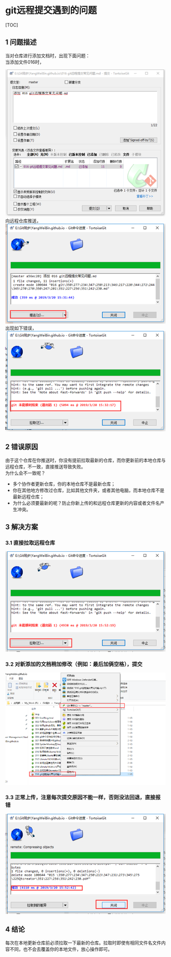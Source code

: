 # git远程提交遇到的问题  

[TOC]

## 1 问题描述  
当对仓库进行添加文档时，出现下面问题：  
当添加文件016时，  

![016_2](./img/016_2.png)  
向远程仓库推送，  
![016_3](./img/016_3.png)  
出现如下错误，  
![016_4](./img/016_4.png)  

## 2 错误原因  
由于这个仓库在你推送时，你没有提前拉取最新的仓库，而你更新前的本地仓库与远程仓库，不一致，直接推送导致失败。  
为什么会不一致呢？  
* 多个协作者更新仓库，你的本地仓库不是最新仓库；  
* 你在其他地方修改过仓库，比如其他文件夹，或者其他电脑，而本地仓库不是最新远程仓库；  
* 为什么必须要最新的呢？防止你新上传的和远程仓库更新的内容或者文件名产生冲突。  

## 3 解决方案     
### 3.1 直接拉取远程仓库  
![016_5](./img/016_5.png)  
### 3.2 对新添加的文档稍加修改（例如：最后加俩空格），提交   
![016_6](./img/016_6.png)  
### 3.3 正常上传，注意每次提交原因不能一样，否则没法回退，直接报错  
![016_7](./img/016_7.png)  

## 4 结论
每次在本地更新仓库前必须拉取一下最新的仓库。拉取时即使有相同文件名文件内容不同，也不会去覆盖你的本地文件，放心操作即可。

